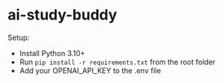 # ai-study-buddy

Setup:
- Install Python 3.10+
- Run `pip install -r requirements.txt` from the root folder
- Add your OPENAI_API_KEY to the .env file
